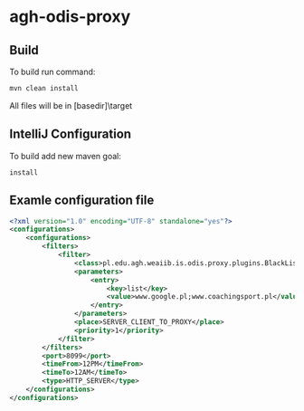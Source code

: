 # agh-odis-proxy

## Build
To build run command:
```bash
mvn clean install
```

All files will be in [basedir]\target

## IntelliJ Configuration
To build add new maven goal:
```
install
```

## Examle configuration file
```xml
<?xml version="1.0" encoding="UTF-8" standalone="yes"?>
<configurations>
    <configurations>
        <filters>
            <filter>
                <class>pl.edu.agh.weaiib.is.odis.proxy.plugins.BlackListUrlsPlugin</class>
                <parameters>
                    <entry>
                        <key>list</key>
                        <value>www.google.pl;www.coachingsport.pl</value>
                    </entry>
                </parameters>
                <place>SERVER_CLIENT_TO_PROXY</place>
                <priority>1</priority>
            </filter>
        </filters>
        <port>8099</port>
        <timeFrom>12PM</timeFrom>
        <timeTo>12AM</timeTo>
        <type>HTTP_SERVER</type>
    </configurations>
</configurations>
```
